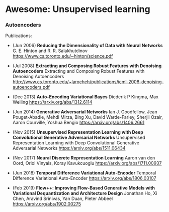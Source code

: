 # Awesome: Unsupervised learning

### Autoencoders

Publications:

- (Jun 2006) **Reducing the Dimensionality of Data with Neural Networks**
    G. E. Hinton and R. R. Salakhutdinov
    https://www.cs.toronto.edu/~hinton/science.pdf
    
- (Jul 2008) **Extracting and Composing Robust Features with Denoising Autoencoders**
    Extracting and Composing Robust Features with Denoising Autoencoders
    http://www.cs.toronto.edu/~larocheh/publications/icml-2008-denoising-autoencoders.pdf

- (Dec 2013) **Auto-Encoding Variational Bayes**
	Diederik P Kingma, Max Welling
    https://arxiv.org/abs/1312.6114
    
- (Jun 2014) **Generative Adversarial Networks**
    Ian J. Goodfellow, Jean Pouget-Abadie, Mehdi Mirza, Bing Xu, David Warde-Farley, Sherjil Ozair, Aaron Courville, Yoshua Bengio
    https://arxiv.org/abs/1406.2661
    
- (Nov 2015) **Unsupervised Representation Learning with Deep Convolutional Generative Adversarial Networks**
    Unsupervised Representation Learning with Deep Convolutional Generative Adversarial Networks
    https://arxiv.org/abs/1511.06434
    
- (Nov 2017) **Neural Discrete Representation Learning**
    Aaron van den Oord, Oriol Vinyals, Koray Kavukcuoglu
    https://arxiv.org/abs/1711.00937
  
- (Jun 2018) **Temporal Difference Variational Auto-Encoder**
    Temporal Difference Variational Auto-Encoder
    https://arxiv.org/abs/1806.03107
    
- (Feb 2019) **Flow++: Improving Flow-Based Generative Models with Variational Dequantization and Architecture Design**
    Jonathan Ho, Xi Chen, Aravind Srinivas, Yan Duan, Pieter Abbeel
    https://arxiv.org/abs/1902.00275

